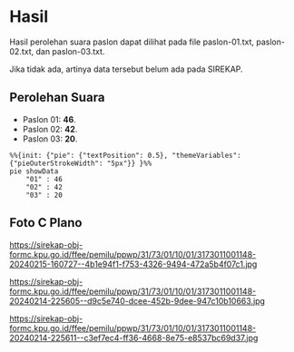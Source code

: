 # Hasil

Hasil perolehan suara paslon dapat dilihat pada file paslon-01.txt, paslon-02.txt, dan paslon-03.txt.

Jika tidak ada, artinya data tersebut belum ada pada SIREKAP.

## Perolehan Suara

 * Paslon 01: **46**.
 * Paslon 02: **42**.
 * Paslon 03: **20**.

```mermaid
%%{init: {"pie": {"textPosition": 0.5}, "themeVariables": {"pieOuterStrokeWidth": "5px"}} }%%
pie showData
    "01" : 46
    "02" : 42
    "03" : 20
```
## Foto C Plano

https://sirekap-obj-formc.kpu.go.id/ffee/pemilu/ppwp/31/73/01/10/01/3173011001148-20240215-160727--4b1e94f1-f753-4326-9494-472a5b4f07c1.jpg

https://sirekap-obj-formc.kpu.go.id/ffee/pemilu/ppwp/31/73/01/10/01/3173011001148-20240214-225605--d9c5e740-dcee-452b-9dee-947c10b10663.jpg

https://sirekap-obj-formc.kpu.go.id/ffee/pemilu/ppwp/31/73/01/10/01/3173011001148-20240214-225611--c3ef7ec4-ff36-4668-8e75-e8537bc69d37.jpg
